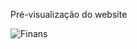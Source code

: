 Pré-visualização do website

![Finans](https://github.com/heberGustavo/Websites/assets/44476616/f4722768-7f1b-4d9a-84c2-b539d113547c)
